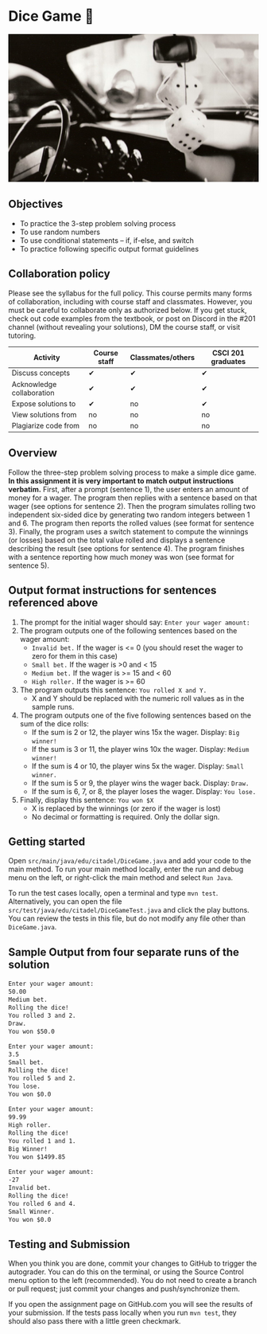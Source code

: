 # Dice Game :game_die:
![Dice Logo](/img/dice.jpg)

## Objectives
* To practice the 3-step problem solving process
* To use random numbers
* To use conditional statements – if, if-else, and switch
* To practice following specific output format guidelines

## Collaboration policy
Please see the syllabus for the full policy. This course permits many forms of collaboration, including with course staff and classmates. However, you must be careful to collaborate only as authorized below. If you get stuck, check out code examples from the textbook, or post on Discord in the #201 channel (without revealing your solutions), DM the course staff, or visit tutoring.

Activity	| Course staff	| Classmates/others	| CSCI 201 graduates
--|--|--|--
Discuss concepts	| ✔	| ✔	| ✔
Acknowledge collaboration	| ✔	| ✔	| ✔
Expose solutions to	| ✔	| no	| ✔
View solutions from	| no	| no	| no
Plagiarize code from	| no	| no	| no

## Overview
Follow the three-step problem solving process to make a simple dice game. **In this assignment it is very important to match output instructions verbatim.** First, after a prompt (sentence 1), the user enters an amount of money for a wager. The program then replies with a sentence based on that wager (see options for sentence 2). Then the program simulates rolling two independent six-sided dice by generating two random integers between 1 and 6. The program then reports the rolled values (see format for sentence 3). Finally, the program uses a switch statement to compute the winnings (or losses) based on the total value rolled and displays a sentence describing the result (see options for sentence 4). The program finishes with a sentence reporting how much money was won (see format for sentence 5).

## Output format instructions for sentences referenced above
1. The prompt for the initial wager should say: `Enter your wager amount:`
2. The program outputs one of the following sentences based on the wager amount:
    * `Invalid bet.`	If the wager is <= 0 (you should reset the wager to zero for them in this case)
    * `Small bet.`	If the wager is >0 and < 15
    * `Medium bet.`	If the wager is >= 15 and < 60
    * `High roller.`	If the wager is >= 60
3. The program outputs this sentence: `You rolled X and Y.`
    * X and Y should be replaced with the numeric roll values as in the sample runs.
4. The program outputs one of the five following sentences based on the sum of the dice rolls:
    * If the sum is 2 or 12, the player wins 15x the wager. Display: `Big winner!`
    * If the sum is 3 or 11, the player wins 10x the wager. Display: `Medium winner!`
    * If the sum is 4 or 10, the player wins 5x the wager. Display: `Small winner.`
    * If the sum is 5 or 9, the player wins the wager back. Display: `Draw.`
    * If the sum is 6, 7, or 8, the player loses the wager. Display: `You lose.`
5. Finally, display this sentence: `You won $X`
    * X is replaced by the winnings (or zero if the wager is lost)
    * No decimal or formatting is required. Only the dollar sign.

## Getting started
Open `src/main/java/edu/citadel/DiceGame.java` and add your code to the main method. To run your main method locally, enter the run and debug menu on the left, or right-click the main method and select `Run Java`.

To run the test cases locally, open a terminal and type `mvn test`. Alternatively, you can open the file `src/test/java/edu/citadel/DiceGameTest.java` and click the play buttons. You can review the tests in this file, but do not modify any file other than `DiceGame.java`.

## Sample Output from four separate runs of the solution
```
Enter your wager amount: 
50.00
Medium bet.
Rolling the dice!
You rolled 3 and 2.
Draw.
You won $50.0
```
```
Enter your wager amount: 
3.5
Small bet.
Rolling the dice!
You rolled 5 and 2.
You lose.
You won $0.0
```
```
Enter your wager amount: 
99.99
High roller.
Rolling the dice!
You rolled 1 and 1.
Big Winner!
You won $1499.85
```
```
Enter your wager amount: 
-27
Invalid bet.
Rolling the dice!
You rolled 6 and 4.
Small Winner.
You won $0.0
```

## Testing and Submission
When you think you are done, commit your changes to GitHub to trigger the autograder. You can do this on the terminal, or using the Source Control menu option to the left (recommended). You do not need to create a branch or pull request; just commit your changes and push/synchronize them.

If you open the assignment page on GitHub.com you will see the results of your submission. If the tests pass locally when you run `mvn test`, they should also pass there with a little green checkmark.
